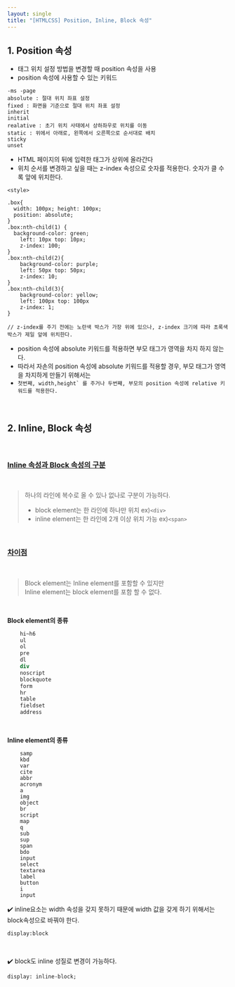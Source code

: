 ```yaml
---
layout: single
title: "[HTMLCSS] Position, Inline, Block 속성" 
---
```


## 1. Position 속성

- 태그 위치 설정 방법을 변경할 때 position 속성을 사용
- position 속성에 사용할 수 있는 키워드

```
-ms -page
absolute : 절대 위치 좌표 설정
fixed : 화면을 기준으로 절대 위치 좌표 설정 
inherit
initial
realative : 초기 위치 사태에서 상하좌우로 위치를 이동
static : 위에서 아래로, 왼쪽에서 오른쪽으로 순서대로 배치
sticky
unset
```

- HTML 페이지의 뒤에 입력한 태그가 상위에 올라간다
- 위치 순서를 변경하고 싶을 때는 z-index 속성으로 숫자를 적용한다.
숫자가 클 수록 앞에 위치한다.

```
<style>

.box{
  width: 100px; height: 100px;
  position: absolute; 
}
.box:nth-child(1) {
  background-color: green;
	left: 10px top: 10px;
	z-index: 100;
}
.box:nth-child(2){
	background-color: purple;
	left: 50px top: 50px;
	z-index: 10;
}
.box:nth-child(3){
	background-color: yellow;
	left: 100px top: 100px
	z-index: 1;
}

// z-index를 주기 전에는 노란색 박스가 가장 위에 있으나, z-index 크기에 따라 초록색 박스가 제일 앞에 위치한다.
```

- position 속성에 absolute 키워드를 적용하면 부모 태그가 영역을 차지 하지 않는다.        
- 따라서 자손의 position 속성에 absolute 키워드를 적용할 경우, 부모 태그가 영역을 차지하게 만들기 위해서는 
- ```첫번째, width,height` 를 주거나 두번째, 부모의 position 속성에 relative 키워드를 적용한다.```

<br>

## 2. Inline, Block 속성

<br>

### <u>Inline 속성과 Block 속성의 구분</u>      

<br>

>
>
>하나의 라인에 복수로 올 수 있나 없나로 구분이 가능하다.        
>
> - block element는 한 라인에 하나만 위치 ex)`<div>`       
> - inline element는 한 라인에 2개 이상 위치 가능 ex)`<span>` 
    
<br>

### <u>차이점</u>  

<Br>

>Block element는 Inline element를 포함할 수 있지만        
>Inline element는 block element를 포함 할 수 없다.
    

<br>

**Block element의 종류**
    
``` p
    hi~h6
    ul
    ol
    pre
    dl
    div
    noscript
    blockquote
    form
    hr
    table
    fieldset
    address
 ```

<br>

**Inline element의 종류**
    
```
    samp
    kbd
    var
    cite
    abbr
    acronym
    a
    img
    object
    br
    script
    map
    q
    sub
    sup
    span
    bdo
    input
    select
    textarea
    label
    button
    i
    input
```
    

✔️ inline요소는 width 속성을 갖지 못하기 때문에 width 값을 갖게 하기 위해서는 block속성으로 바꿔야 한다.    

  `display:block`

<br>

✔️ block도 inline 성질로 변경이 가능하다.

  `display: inline-block;`



